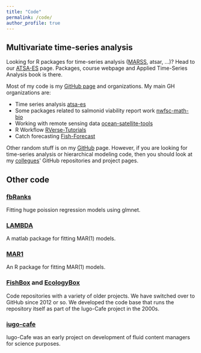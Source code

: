 ```yaml
---
title: "Code"
permalink: /code/
author_profile: true
---
```


## Multivariate time-series analysis

Looking for R packages for time-series analysis ([MARSS](https://atsa-es.github.io/MARSS/), atsar, ...)? Head to our 
[ATSA-ES](https://atsa-es.github.io/) page.  Packages, course webpage and Applied Time-Series Analysis book is there.

Most of my code is my [GitHub page](https://github.com/eeholmes) and organizations. My main GH organizations are:

* Time series analysis [atsa-es](https://github.com/atsa-es)
* Some packages related to salmonid viability report work [nwfsc-math-bio](https://github.com/nwfsc-math-bio)
* Working with remote sensing data [ocean-satellite-tools](https://github.com/ocean-satellite-tools)
* R Workflow [RVerse-Tutorials](https://rverse-tutorials.github.io/)
* Catch forecasting [Fish-Forecast](https://github.com/Fish-Forecast)

Other random stuff is on my [GitHub](https://github.com/eeholmes) page.  However, if you are looking for time-series analysis or hierarchical modeling code, then you should look at my [collegues](https://eeholmes.github.io/colleagues/)' GitHub repositories and project pages.

## Other code

### [fbRanks](http://cran.r-project.org/web/packages/fbRanks/index.html)
Fitting huge poission regression models using glmnet.

### [LAMBDA](https://conserver.iugo-cafe.org/user/e2holmes/LAMBDA)
A matlab package for fitting MAR(1) models. 

### [MAR1](https://CRAN.R-project.org/package=MAR1)
An R package for fitting MAR(1) models.  

### [FishBox](http://fishbox.iugo-cafe.org/) and [EcologyBox](http://conserver.iugo-cafe.org/)
Code repositories with a variety of older projects.  We have switched over to GitHub since 2012 or so.  We developed the code base that runs the repository itself as part of the Iugo-Cafe project in the 2000s.

### [iugo-cafe](http://iugo-cafe.org/)
Iugo-Cafe was an early project on development of fluid content managers for science purposes.

<!-- List all repositories
{% for repository in site.github.public_repositories %}
  * [{{ repository.name }}]({{ repository.html_url }})
{% endfor %}
-->

